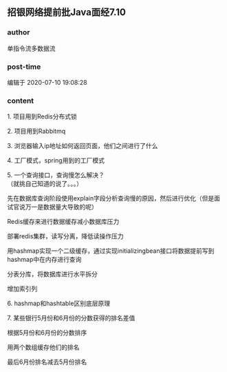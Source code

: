 ## 招银网络提前批Java面经7.10
### author 
单指令流多数据流
### post-time 

编辑于  2020-07-10 19:08:28
### content 
<div class="post-topic-des nc-post-content">
 <p>
  1. 项目用到Redis分布式锁
 </p>
 <p>
  2. 项目用到Rabbitmq
 </p>
 <p>
  3. 浏览器输入ip地址如何返回页面，他们之间进行了什么
 </p>
 <p>
  4. 工厂模式，spring用到的工厂模式
 </p>
 <div>
  5. 一个查询接口，查询慢怎么解决？
 </div>
 <div>
  （就挑自己知道的说了。。。）
 </div>
 <p>
  先在数据库查询阶段使用explain字段分析查询慢的原因，然后进行优化（但是面试官说万一是数据量大导致的呢）
 </p>
 <p>
  Redis缓存来进行数据缓存减小数据库压力
 </p>
 <p>
  部署redis集群，读写分离，降低读操作压力
 </p>
 <p>
  用hashmap实现一个二级缓存，通过实现initializingbean接口将数据提前写到hashmap中在内存进行查询
 </p>
 <p>
  分表分库，将数据库进行水平拆分
 </p>
 <p>
  增加索引列
 </p>
 <p>
  6. hashmap和hashtable区别底层原理
 </p>
 <p>
  7. 某些银行5月份和6月份的分数获得的排名差值
 </p>
 <p>
  根据5月份和6月份的分数排序
 </p>
 <p>
  用两个数组缓存他们的排名
 </p>
 <p>
  最后6月份排名减去5月份排名
 </p>
 <span>
 </span>
</div>
